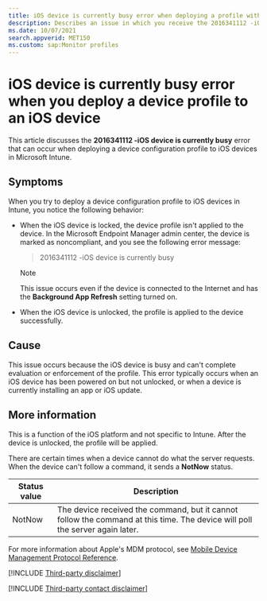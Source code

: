 ```yaml
---
title: iOS device is currently busy error when deploying a profile with Intune
description: Describes an issue in which you receive the 2016341112 -iOS device is currently busy error message when you deploy a device profile to an iOS device with Microsoft Intune.
ms.date: 10/07/2021
search.appverid: MET150
ms.custom: sap:Monitor profiles 
---
```

# iOS device is currently busy error when you deploy a device profile to an iOS device

This article discusses the **2016341112 -iOS device is currently busy** error that can occur when deploying a device configuration profile to iOS devices in Microsoft Intune.

## Symptoms

When you try to deploy a device configuration profile to iOS devices in Intune, you notice the following behavior:

- When the iOS device is locked, the device profile isn't applied to the device. In the Microsoft Endpoint Manager admin center, the device is marked as noncompliant, and you see the following error message:

    > 2016341112 -iOS device is currently busy

    > [!NOTE]
    > This issue occurs even if the device is connected to the Internet and has the **Background App Refresh** setting turned on.

- When the iOS device is unlocked, the profile is applied to the device successfully.

## Cause

This issue occurs because the iOS device is busy and can't complete evaluation or enforcement of the profile. This error typically occurs when an iOS device has been powered on but not unlocked, or when a device is currently installing an app or iOS update.

## More information

This is a function of the iOS platform and not specific to Intune. After the device is unlocked, the profile will be applied.

There are certain times when a device cannot do what the server requests. When the device can't follow a command, it sends a **NotNow** status.

|Status value|Description|
|---|---|
|NotNow|The device received the command, but it cannot follow the command at this time. The device will poll the server again later.|
  
For more information about Apple's MDM protocol, see [Mobile Device Management Protocol Reference](https://developer.apple.com/business/documentation/MDM-Protocol-Reference.pdf).

[!INCLUDE [Third-party disclaimer](../../../includes/third-party-disclaimer.md)]

[!INCLUDE [Third-party contact disclaimer](../../../includes/third-party-contact-disclaimer.md)]

